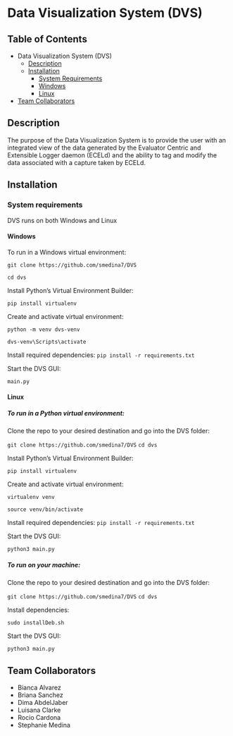 # Data Visualization System (DVS)

## Table of Contents

* Data Visualization System (DVS)
  * [Description](https://github.com/smedina7/DVS#description)
  * [Installation](https://github.com/smedina7/DVS#installation)
    * [System Requirements](https://github.com/smedina7/DVS#system-requirements)
    * [Windows](https://github.com/smedina7/DVS#windows)
    * [Linux](https://github.com/smedina7/DVS#Linux)
* [Team Collaborators](https://github.com/smedina7/DVS#team-collaborators)
    
## Description
The purpose of the Data Visualization System is to provide the user with an integrated view of the data generated by the Evaluator Centric and Extensible Logger daemon (ECELd) and the ability to tag and modify the data associated with a capture taken by ECELd.  

## Installation

### System requirements
DVS runs on both Windows and Linux

#### Windows
To run in a Windows virtual environment:

`git clone https://github.com/smedina7/DVS`

`cd dvs`

Install Python’s Virtual Environment Builder:

`pip install virtualenv`

Create and activate virtual environment:

`python -m venv dvs-venv`

`dvs-venv\Scripts\activate`

Install required dependencies:
`pip install -r requirements.txt`

Start the DVS GUI:

`main.py`

#### Linux
##### To run in a Python virtual environment:

Clone the repo to your desired destination and go into the DVS folder: 

`git clone https://github.com/smedina7/DVS`
`cd dvs`

Install Python’s Virtual Environment Builder:

`pip install virtualenv`

Create and activate virtual environment:

`virtualenv venv`

`source venv/bin/activate`

Install required dependencies:
`pip install -r requirements.txt`

Start the DVS GUI:

`python3 main.py`

##### To run on your machine:

Clone the repo to your desired destination and go into the DVS folder: 

`git clone https://github.com/smedina7/DVS`
`cd dvs`

Install dependencies:

`sudo installDeb.sh`

Start the DVS GUI:

`python3 main.py`

## Team Collaborators
  * Bianca Alvarez
  * Briana Sanchez
  * Dima AbdelJaber
  * Luisana Clarke
  * Rocio Cardona
  * Stephanie Medina
